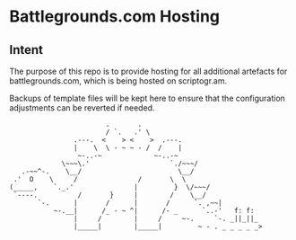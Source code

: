 # Battlegrounds.com Hosting

## Intent

The purpose of this repo is to provide hosting for all additional artefacts for battlegrounds.com, which is being hosted on scriptogr.am.

Backups of template files will be kept here to ensure that the configuration adjustments can be reverted if needed.

                            .       .
                            / `.   .' \
                    .---.  <    > <    >  .---.
                    |    \  \ - ~ ~ - /  /    |
                     ~-..-~             ~-..-~
                 \~~~\.'                    `./~~~/
       .-~~^-.    \__/                        \__/
     .'  O    \     /               /       \  \
    (_____,    `._.'               |         }  \/~~~/
     `----.          /       }     |        /    \__/
           `-.      |       /      |       /      `. ,~~|
               ~-.__|      /_ - ~ ^|      /- _      `..-'   f: f:
                    |     /        |     /     ~-.     `-. _||_||_
                    |_____|        |_____|         ~ - . _ _ _ _ _>
